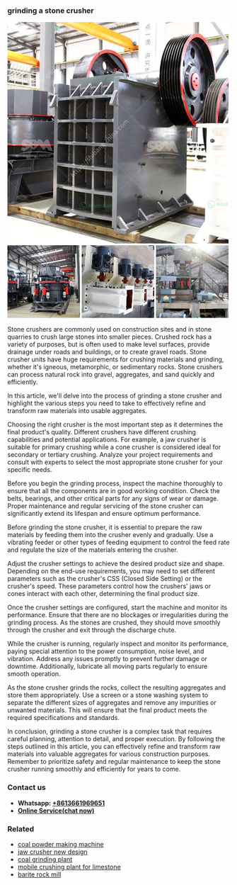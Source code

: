 <h3>grinding a stone crusher</h3><img src='1706768211.jpg' alt=''><p>Stone crushers are commonly used on construction sites and in stone quarries to crush large stones into smaller pieces. Crushed rock has a variety of purposes, but is often used to make level surfaces, provide drainage under roads and buildings, or to create gravel roads. Stone crusher units have huge requirements for crushing materials and grinding, whether it's igneous, metamorphic, or sedimentary rocks. Stone crushers can process natural rock into gravel, aggregates, and sand quickly and efficiently.</p><p>In this article, we'll delve into the process of grinding a stone crusher and highlight the various steps you need to take to effectively refine and transform raw materials into usable aggregates.</p><p>Choosing the right crusher is the most important step as it determines the final product's quality. Different crushers have different crushing capabilities and potential applications. For example, a jaw crusher is suitable for primary crushing while a cone crusher is considered ideal for secondary or tertiary crushing. Analyze your project requirements and consult with experts to select the most appropriate stone crusher for your specific needs.</p><p>Before you begin the grinding process, inspect the machine thoroughly to ensure that all the components are in good working condition. Check the belts, bearings, and other critical parts for any signs of wear or damage. Proper maintenance and regular servicing of the stone crusher can significantly extend its lifespan and ensure optimum performance.</p><p>Before grinding the stone crusher, it is essential to prepare the raw materials by feeding them into the crusher evenly and gradually. Use a vibrating feeder or other types of feeding equipment to control the feed rate and regulate the size of the materials entering the crusher.</p><p>Adjust the crusher settings to achieve the desired product size and shape. Depending on the end-use requirements, you may need to set different parameters such as the crusher's CSS (Closed Side Setting) or the crusher's speed. These parameters control how the crushers' jaws or cones interact with each other, determining the final product size.</p><p>Once the crusher settings are configured, start the machine and monitor its performance. Ensure that there are no blockages or irregularities during the grinding process. As the stones are crushed, they should move smoothly through the crusher and exit through the discharge chute.</p><p>While the crusher is running, regularly inspect and monitor its performance, paying special attention to the power consumption, noise level, and vibration. Address any issues promptly to prevent further damage or downtime. Additionally, lubricate all moving parts regularly to ensure smooth operation.</p><p>As the stone crusher grinds the rocks, collect the resulting aggregates and store them appropriately. Use a screen or a stone washing system to separate the different sizes of aggregates and remove any impurities or unwanted materials. This will ensure that the final product meets the required specifications and standards.</p><p>In conclusion, grinding a stone crusher is a complex task that requires careful planning, attention to detail, and proper execution. By following the steps outlined in this article, you can effectively refine and transform raw materials into valuable aggregates for various construction purposes. Remember to prioritize safety and regular maintenance to keep the stone crusher running smoothly and efficiently for years to come.</p><h3>Contact us</h3><ul><li><strong>Whatsapp:&nbsp;<a href="https://wa.me/8613661969651">+8613661969651</a></strong></li><li><a href="https://swt.shibang-china.com/?git&amp;zhl&amp;grinding a stone crusher"><strong>Online Service(chat now)</strong></a></li></ul><h3>Related</h3><ul><li><a href='coal powder making machine.md'>coal powder making machine</a></li><li><a href='jaw crusher new design.md'>jaw crusher new design</a></li><li><a href='coal grinding plant.md'>coal grinding plant</a></li><li><a href='mobile crushing plant for limestone.md'>mobile crushing plant for limestone</a></li><li><a href='barite rock mill.md'>barite rock mill</a></li></ul>
